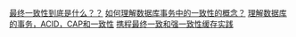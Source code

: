 

[最终一致性到底是什么？？](https://www.v2ex.com/t/666807)
[如何理解数据库事务中的一致性的概念？](https://www.zhihu.com/question/31346392)
[理解数据库的事务，ACID，CAP和一致性](https://www.jianshu.com/p/2c30d1fe5c4e)
[携程最终一致和强一致性缓存实践](https://www.infoq.cn/article/Hh4IOuIiJHWB4X46vxeO)



